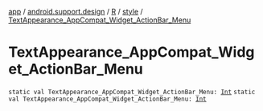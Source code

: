 [app](../../../index.md) / [android.support.design](../../index.md) / [R](../index.md) / [style](index.md) / [TextAppearance_AppCompat_Widget_ActionBar_Menu](.)

# TextAppearance_AppCompat_Widget_ActionBar_Menu

`static val TextAppearance_AppCompat_Widget_ActionBar_Menu: `[`Int`](https://kotlinlang.org/api/latest/jvm/stdlib/kotlin/-int/index.html)
`static val TextAppearance_AppCompat_Widget_ActionBar_Menu: `[`Int`](https://kotlinlang.org/api/latest/jvm/stdlib/kotlin/-int/index.html)